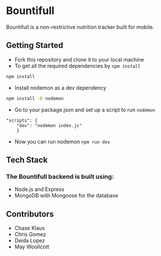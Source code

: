 # Bountifull
Bountifull is a non-restrictive nutrition tracker built for mobile.

## Getting Started
- Fork this repository and clone it to your local machine
- To get all the required dependencies by ```npm install ```
```bash
npm install 
```
- Install nodemon as a dev dependency 
```bash
npm install -D nodemon
```
- Go to your package.json and set up a script to run ```nodemon```
```
"scripts": {
    "dev": "nodemon index.js"
    }
```
- Now you can run nodemon ```npm run dev```

## Tech Stack
### The Bountifull backend is built using: 
- Node.js and Express
- MongoDB with Mongoose for the database

## Contributors
- Chase Klaus 
- Chris Gomez
- Deida Lopez
- May Woollcott
